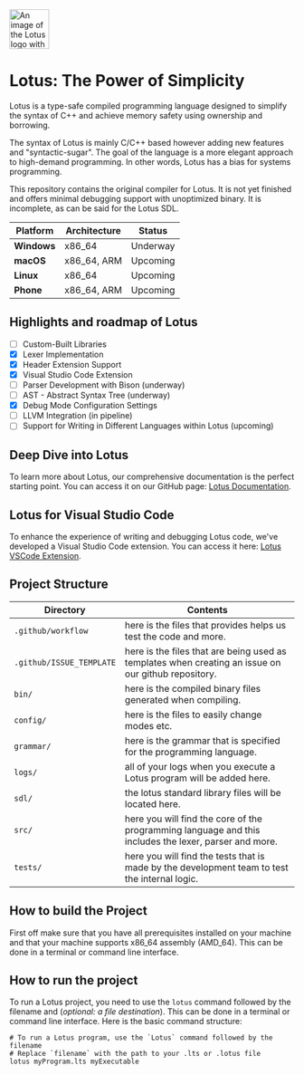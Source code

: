 <img src="https://cdn.totemstudios.org/lotus/media/original/image/logos/lotus/lotus_logo_text_lotus.png" height="70px;" alt="An image of the Lotus logo with the text lotus below"/>

# Lotus: The Power of Simplicity

Lotus is a type-safe compiled programming language designed to simplify the syntax of C++ and achieve memory safety using ownership and borrowing.

The syntax of Lotus is mainly C/C++ based however adding new features and "syntactic-sugar". The goal of the language is a more elegant approach to high-demand programming. In other words, Lotus has a bias for systems programming.

This repository contains the original compiler for Lotus. It is not yet finished and offers minimal debugging support with unoptimized binary. It is incomplete, as can be said for the Lotus SDL.

| **Platform** | **Architecture** | **Status** |
| ------------ | ---------------- | ---------- |
| **Windows**  | x86_64           | Underway   |
| **macOS**    | x86_64, ARM      | Upcoming   |
| **Linux**    | x86_64           | Upcoming   |
| **Phone**    | x86_64, ARM      | Upcoming   |

## Highlights and roadmap of Lotus

- [ ] Custom-Built Libraries
- [x] Lexer Implementation
- [x] Header Extension Support
- [x] Visual Studio Code Extension
- [ ] Parser Development with Bison (underway)
- [ ] AST - Abstract Syntax Tree (underway)
- [x] Debug Mode Configuration Settings
- [ ] LLVM Integration (in pipeline)
- [ ] Support for Writing in Different Languages within Lotus (upcoming)

## Deep Dive into Lotus

To learn more about Lotus, our comprehensive documentation is the perfect starting point. You can access it on our GitHub page: [Lotus Documentation](https://github.com/Totem-Studios/docs).

## Lotus for Visual Studio Code

To enhance the experience of writing and debugging Lotus code, we've developed a Visual Studio Code extension. You can access it here: [Lotus VSCode Extension](https://github.com/Totem-Studios/LLS-vscode).

## Project Structure

| Directory                | Contents                                                                                              |
| ------------------------ | ----------------------------------------------------------------------------------------------------- |
| `.github/workflow`       | here is the files that provides helps us test the code and more.                                      |
| `.github/ISSUE_TEMPLATE` | here is the files that are being used as templates when creating an issue on our github repository.   |
| `bin/`                   | here is the compiled binary files generated when compiling.                                           |
| `config/`                | here is the files to easily change modes etc.                                                         |
| `grammar/`               | here is the grammar that is specified for the programming language.                                   |
| `logs/`                  | all of your logs when you execute a Lotus program will be added here.                                 |
| `sdl/`                   | the lotus standard library files will be located here.                                                |
| `src/`                   | here you will find the core of the programming language and this includes the lexer, parser and more. |
| `tests/`                 | here you will find the tests that is made by the development team to test the internal logic.         |

## How to build the Project

First off make sure that you have all prerequisites installed on your machine and that your machine supports x86_64 assembly (AMD_64). This can be done in a terminal or command line interface.

## How to run the project

To run a Lotus project, you need to use the `lotus` command followed by the filename and (_optional: a file destination_). This can be done in a terminal or command line interface. Here is the basic command structure:

```shell
# To run a Lotus program, use the `Lotus` command followed by the filename
# Replace `filename` with the path to your .lts or .lotus file
lotus myProgram.lts myExecutable
```
